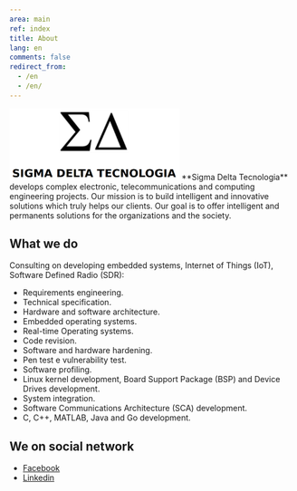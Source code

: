 ```yaml
---
area: main
ref: index
title: About
lang: en
comments: false
redirect_from: 
  - /en
  - /en/
---
```


<img src="/img/logo-pt.png" style="width: 300px"  />
**Sigma Delta Tecnologia** develops complex electronic, telecommunications and computing engineering projects. Our mission is to build intelligent and innovative solutions which truly helps our clients. Our goal is to offer intelligent and permanents solutions for the organizations and the society.

## What we do

Consulting on developing embedded systems, Internet of Things (IoT), Software Defined Radio (SDR):

* Requirements engineering.
* Technical specification.
* Hardware and software architecture.
* Embedded operating systems.
* Real-time Operating systems.
* Code revision.
* Software and hardware hardening.
* Pen test e vulnerability test.
* Software profiling.
* Linux kernel development, Board Support Package (BSP) and Device Drives development.
* System integration.
* Software Communications Architecture (SCA) development.
* C, C++, MATLAB, Java and Go development.

## We on social network

* [Facebook](https://www.facebook.com/SigmaDeltaTechnology/)
* [Linkedin](https://www.linkedin.com/company/sigmadelta/)